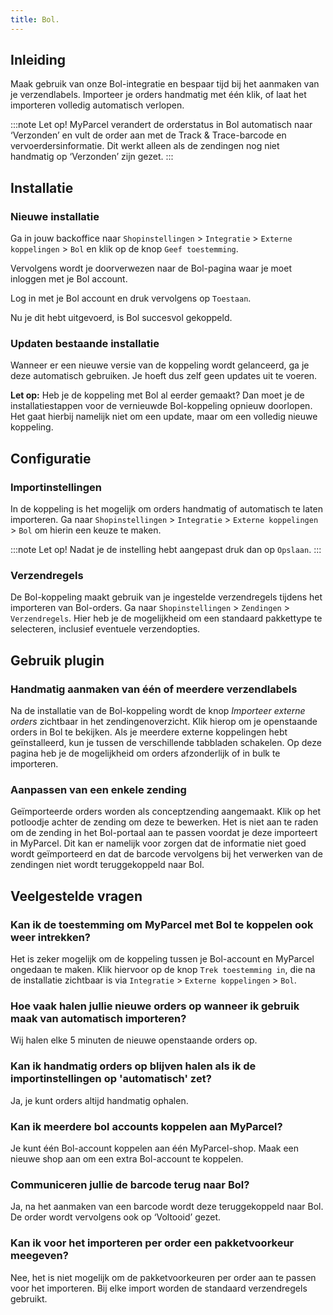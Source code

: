 ```yaml
---
title: Bol.
---
```


## Inleiding

Maak gebruik van onze Bol-integratie en bespaar tijd bij het aanmaken van je verzendlabels.
Importeer je orders handmatig met één klik, of laat het importeren volledig automatisch verlopen.

:::note
Let op! MyParcel verandert de orderstatus in Bol automatisch naar ‘Verzonden’ en vult de order aan met de Track & Trace-barcode en vervoerdersinformatie. Dit werkt alleen als de zendingen nog niet handmatig op ‘Verzonden’ zijn gezet.
:::

## Installatie

### Nieuwe installatie

Ga in jouw backoffice naar `Shopinstellingen` > `Integratie` > `Externe koppelingen` > `Bol` en klik op de knop `Geef toestemming`.

<MPImg src="/documentation/bol/externekoppelingen.jpg" alt="Externe koppelingen" />

Vervolgens wordt je doorverwezen naar de Bol-pagina waar je moet inloggen met je Bol account.

<MPImg src="/documentation/bol/bolinloggen.jpg" alt="inloggen op Bol" />

Log in met je Bol account en druk vervolgens op `Toestaan`.

<MPImg src="/documentation/bol/toestemming-geven.jpg" alt="Toestaan van koppeling" />

Nu je dit hebt uitgevoerd, is Bol succesvol gekoppeld.

### Updaten bestaande installatie

Wanneer er een nieuwe versie van de koppeling wordt gelanceerd, ga je deze automatisch gebruiken. Je hoeft dus zelf geen updates uit te voeren.

**Let op:** Heb je de koppeling met Bol al eerder gemaakt? Dan moet je de installatiestappen voor de vernieuwde Bol-koppeling opnieuw doorlopen. Het gaat hierbij namelijk niet om een update, maar om een volledig nieuwe koppeling.

## Configuratie

### Importinstellingen

In de koppeling is het mogelijk om orders handmatig of automatisch te laten importeren. Ga naar `Shopinstellingen` > `Integratie` > `Externe koppelingen` > `Bol` om hierin een keuze te maken.

<MPImg src="/documentation/bol/bol-importinstellingen.jpg" alt="Importinstellingen" />

:::note
Let op! Nadat je de instelling hebt aangepast druk dan op `Opslaan`.
:::

### Verzendregels

De Bol-koppeling maakt gebruik van je ingestelde verzendregels tijdens het importeren van Bol-orders.
Ga naar `Shopinstellingen` > `Zendingen` > `Verzendregels`. Hier heb je de mogelijkheid om een standaard pakkettype te selecteren, inclusief eventuele verzendopties.

## Gebruik plugin

### Handmatig aanmaken van één of meerdere verzendlabels

Na de installatie van de Bol-koppeling wordt de knop _Importeer externe orders_ zichtbaar in het zendingenoverzicht. Klik hierop om je openstaande orders in Bol te bekijken.
Als je meerdere externe koppelingen hebt geïnstalleerd, kun je tussen de verschillende tabbladen schakelen. Op deze pagina heb je de mogelijkheid om orders afzonderlijk of in bulk te importeren.

### Aanpassen van een enkele zending

Geïmporteerde orders worden als conceptzending aangemaakt. Klik op het potloodje achter de zending om deze te bewerken. Het is niet aan te raden om de zending in het Bol-portaal aan te passen voordat je deze importeert in MyParcel. Dit kan er namelijk voor zorgen dat de informatie niet goed wordt geïmporteerd en dat de barcode vervolgens bij het verwerken van de zendingen niet wordt teruggekoppeld naar Bol.

## Veelgestelde vragen

### Kan ik de toestemming om MyParcel met Bol te koppelen ook weer intrekken?

Het is zeker mogelijk om de koppeling tussen je Bol-account en MyParcel ongedaan te maken. Klik hiervoor op de knop `Trek toestemming in`, die na de installatie zichtbaar is via `Integratie` > `Externe koppelingen` > `Bol`.

### Hoe vaak halen jullie nieuwe orders op wanneer ik gebruik maak van automatisch importeren?

Wij halen elke 5 minuten de nieuwe openstaande orders op.

### Kan ik handmatig orders op blijven halen als ik de importinstellingen op 'automatisch' zet?

Ja, je kunt orders altijd handmatig ophalen.

### Kan ik meerdere bol accounts koppelen aan MyParcel?

Je kunt één Bol-account koppelen aan één MyParcel-shop. Maak een nieuwe shop aan om een extra Bol-account te koppelen.

### Communiceren jullie de barcode terug naar Bol?

Ja, na het aanmaken van een barcode wordt deze teruggekoppeld naar Bol. De order wordt vervolgens ook op ‘Voltooid’ gezet.

### Kan ik voor het importeren per order een pakketvoorkeur meegeven?

Nee, het is niet mogelijk om de pakketvoorkeuren per order aan te passen voor het importeren. Bij elke import worden de standaard verzendregels gebruikt.
